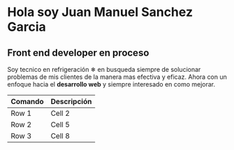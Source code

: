 # Hola soy **Juan Manuel Sanchez Garcia**
## **Front end developer** en proceso
Soy tecnico en refrigeración ❄ en busqueda siempre de solucionar problemas de mis clientes de la manera mas efectiva y eficaz.
Ahora con un enfoque hacia el **desarrollo web** y siempre interesado en como mejorar.

| Comando  | Descripción  | 
|----------|----------|
| Row 1    | Cell 2   | 
| Row 2    | Cell 5   | 
| Row 3    | Cell 8   |
